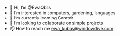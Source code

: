 - 👋 Hi, I’m @EwaQbas
- 👀 I’m interested in computers, gardening, languages
- 🌱 I’m currently learning Scratch
- 💞️ I’m looking to collaborate on simple projects
- 📫 How to reach me ewa_kubas@windowslive.com

<!---
EwaQbas/EwaQbas is a ✨ special ✨ repository because its `README.md` (this file) appears on your GitHub profile.
You can click the Preview link to take a look at your changes.
--->
